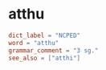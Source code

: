 # atthu

``` toml
dict_label = "NCPED"
word = "atthu"
grammar_comment = "3 sg."
see_also = ["atthi"]
```

